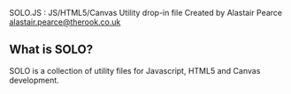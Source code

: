 SOLO.JS : JS/HTML5/Canvas Utility drop-in file
Created by Alastair Pearce
alastair.pearce@therook.co.uk

What is SOLO?
---
SOLO is a collection of utility files for Javascript, HTML5 and Canvas development.